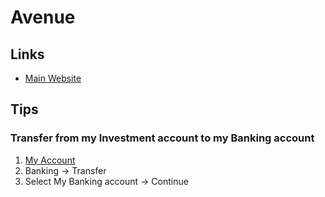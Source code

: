 # Avenue

## Links

- [Main Website](https://avenue.us/)

## Tips

### Transfer from my Investment account to my Banking account

1. [My Account](https://pit.avenue.us/my-account)
2. Banking -> Transfer
3. Select My Banking account -> Continue
